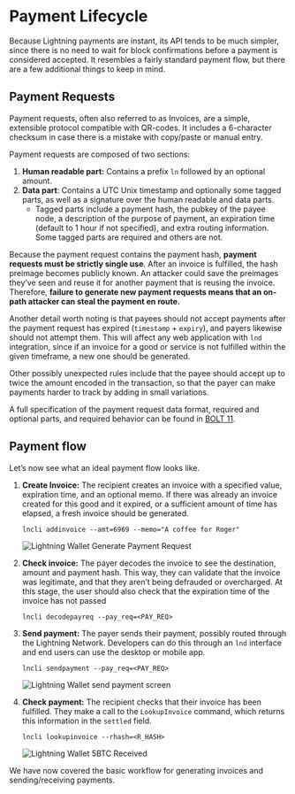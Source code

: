 # Payment Lifecycle

Because Lightning payments are instant, its API tends to be much simpler, since there is no need to wait for block confirmations before a payment is considered accepted. It resembles a fairly standard payment flow, but there are a few additional things to keep in mind.

## **Payment Requests**

Payment requests, often also referred to as Invoices, are a simple, extensible protocol compatible with QR-codes. It includes a 6-character checksum in case there is a mistake with copy/paste or manual entry.

Payment requests are composed of two sections:

1. **Human readable part:** Contains a prefix `ln` followed by an optional amount.
2. **Data part**: Contains a UTC Unix timestamp and optionally some tagged parts, as well as a signature over the human readable and data parts.
   * Tagged parts include a payment hash, the pubkey of the payee node, a description of the purpose of payment, an expiration time \(default to 1 hour if not specified\), and extra routing information. Some tagged parts are required and others are not.

Because the payment request contains the payment hash, **payment requests must be strictly single use**. After an invoice is fulfilled, the hash preimage becomes publicly known. An attacker could save the preimages they’ve seen and reuse it for another payment that is reusing the invoice. Therefore, **failure to generate new payment requests means that an on-path attacker can steal the payment en route.**

Another detail worth noting is that payees should not accept payments after the payment request has expired \(`timestamp` + `expiry`\), and payers likewise should not attempt them. This will affect any web application with `lnd` integration, since if an invoice for a good or service is not fulfilled within the given timeframe, a new one should be generated.

Other possibly unexpected rules include that the payee should accept up to twice the amount encoded in the transaction, so that the payer can make payments harder to track by adding in small variations.

A full specification of the payment request data format, required and optional parts, and required behavior can be found in [BOLT 11](https://github.com/lightningnetwork/lightning-rfc/blob/master/11-payment-encoding.md).

## **Payment flow**

Let’s now see what an ideal payment flow looks like.

1. **Create Invoice:** The recipient creates an invoice with a specified value, expiration time, and an optional memo. If there was already an invoice created for this good and it expired, or a sufficient amount of time has elapsed, a fresh invoice should be generated.

   ```text
   lncli addinvoice --amt=6969 --memo="A coffee for Roger"
   ```

   ![Lightning Wallet Generate Payment Request](https://i.imgur.com/1xYB9Yq.png)

2. **Check invoice:** The payer decodes the invoice to see the destination, amount and payment hash. This way, they can validate that the invoice was legitimate, and that they aren’t being defrauded or overcharged. At this stage, the user should also check that the expiration time of the invoice has not passed

   ```text
   lncli decodepayreq --pay_req=<PAY_REQ>
   ```

3. **Send payment:** The payer sends their payment, possibly routed through the Lightning Network. Developers can do this through an `lnd` interface and end users can use the desktop or mobile app.

   ```text
   lncli sendpayment --pay_req=<PAY_REQ>
   ```

   ![Lightning Wallet send payment screen](https://i.imgur.com/AQMRsZ3.png)

4. **Check payment:** The recipient checks that their invoice has been fulfilled. They make a call to the `LookupInvoice` command, which returns this information in the `settled` field.

   ```text
   lncli lookupinvoice --rhash=<R_HASH>
   ```

   ![Lightning Wallet 5BTC Received](https://i.imgur.com/Yu8EaBf.png)

We have now covered the basic workflow for generating invoices and sending/receiving payments.  


